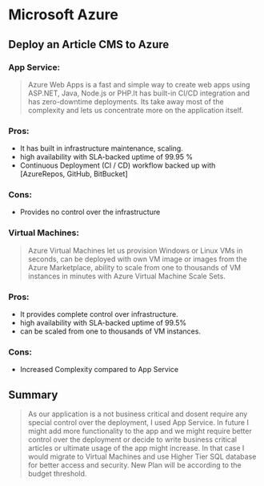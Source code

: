 # Microsoft Azure
## Deploy an Article CMS to Azure

### App Service:
>Azure Web Apps is a fast and simple way to create web apps using ASP.NET, Java, Node.js or PHP.It has built-in CI/CD integration and has zero-downtime deployments. Its take away most of the complexity and lets us concentrate more on the application itself.

### Pros:
- It has built in infrastructure maintenance, scaling.
- high availability with SLA-backed uptime of 99.95 %
- Continuous Deployment (CI / CD) workflow backed up with [AzureRepos, GitHub, BitBucket]
### Cons:
- Provides no control over the infrastructure 

### Virtual Machines:
>Azure Virtual Machines let us provision Windows or Linux VMs in seconds, can be deployed with own VM image or images from the Azure Marketplace, ability to scale from one to thousands of VM instances in minutes with Azure Virtual Machine Scale Sets.

### Pros:
- It provides complete control over infrastructure.
- high availability with SLA-backed uptime of 99.5%
- can be scaled from one to thousands of VM instances.
### Cons:
- Increased Complexity compared to App Service

## Summary
>As our application is a not business critical and dosent require any special control over the deployment, I used App Service.
In future I might add more functionality to the app and we might require better control over the deployment or decide to write business critical articles or ultimate usage of the app might increase.
>In that case I would migrate to Virtual Machines and use Higher Tier SQL database for better access and security. New Plan will be according to the budget threshold.